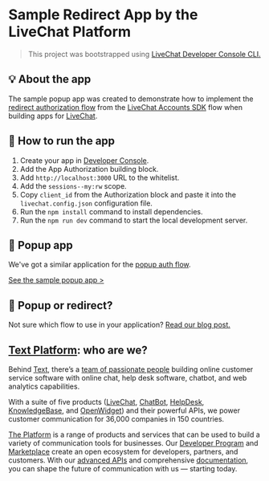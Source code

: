 # Sample Redirect App by the LiveChat Platform

> This project was bootstrapped using <a href="https://github.com/livechat/dps-cli" target="_blank">LiveChat Developer Console CLI.</a>

## 💡 About the app

The sample popup app was created to demonstrate how to implement the <a href="https://developers.livechat.com/docs/authorization/sign-in-with-livechat#redirect-1" target="_blank">redirect authorization flow</a> from the <a href="https://platform.text.com/docs/authorization/sign-in-with-livechat#accounts-sdk" target="_blank">LiveChat Accounts SDK</a> flow when building apps for <a href="https://livechat.com/" target="_blank">LiveChat</a>.

## 🚀 How to run the app

1. Create your app in <a href="https://developers.livechat.com/console" target="_blank">Developer Console</a>.
2. Add the App Authorization building block.
3. Add `http://localhost:3000` URL to the whitelist.
4. Add the `sessions--my:rw` scope.
5. Copy `client_id` from the Authorization block and paste it into the `livechat.config.json` configuration file.
6. Run the `npm install` command to install dependencies.
7. Run the `npm run dev` command to start the local development server.

## 🔗 Popup app

We've got a similar application for the <a href="https://platform.text.com/docs/authorization/sign-in-with-livechat#popup-1" target="_blank">popup auth flow</a>.

<a href="https://github.com/livechat/sample-app-popup-auth" target="_blank">See the sample popup app ></a>

## 🤔 Popup or redirect?

Not sure which flow to use in your application? <a href="https://developers.livechat.com/updates/learn-authorization-with-sample-apps/" target="_blank">Read our blog post.</a>

## <a href="https://platform.text.com/" target="_blank">Text Platform</a>: who are we?

Behind <a href="https://www.text.com/" target="_blank">Text</a>, there’s a <a href="https://www.text.com/team/" target="_blank">team of passionate people</a> building online customer service software with online chat, help desk software, chatbot, and web analytics capabilities.

With a suite of five products (<a href="https://www.livechat.com" target="_blank">LiveChat</a>, <a href="https://chatbot.com/" target="_blank">ChatBot</a>, <a href="https://helpdesk.com/" target="_blank">HelpDesk</a>, <a href="https://www.knowledgebase.com/" target="_blank">KnowledgeBase</a>, and <a href="https://openwidget.com/" target="_blank">OpenWidget</a>) and their powerful APIs, we power customer communication for 36,000 companies in 150 countries.

<a href="https://platform.text.com/" target="_blank">The Platform</a> is a range of products and services that can be used to build a variety of communication tools for businesses. Our <a href="https://platform.text.com/developer-program" target="_blank">Developer Program</a> and <a href="https://www.livechat.com/marketplace/" target="_blank">Marketplace</a> create an open ecosystem for developers, partners, and customers. With our <a href="https://platform.text.com/" target="_blank">advanced APIs</a> and comprehensive <a href="https://platform.text.com/docs" target="_blank">documentation</a>, you can shape the future of communication with us — starting today.
